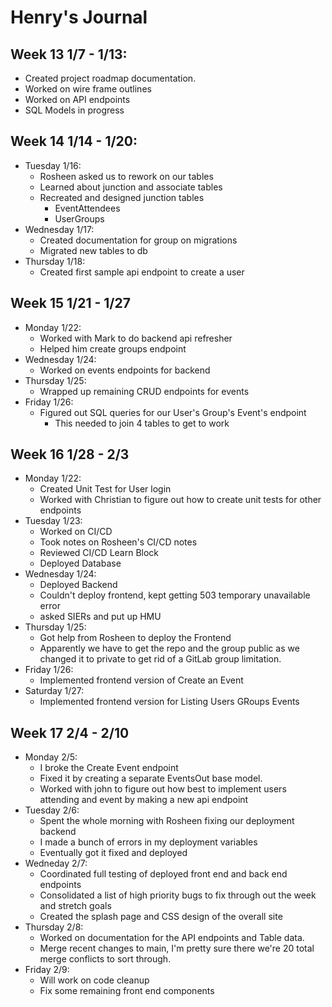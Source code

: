 # Henry's Journal

## Week 13 1/7 - 1/13:

- Created project roadmap documentation.
- Worked on wire frame outlines
- Worked on API endpoints
- SQL Models in progress

## Week 14 1/14 - 1/20:

- Tuesday 1/16:
  - Rosheen asked us to rework on our tables
  - Learned about junction and associate tables
  - Recreated and designed junction tables
    - EventAttendees
    - UserGroups
- Wednesday 1/17:
  - Created documentation for group on migrations
  - Migrated new tables to db
- Thursday 1/18:
  - Created first sample api endpoint to create a user

## Week 15 1/21 - 1/27

- Monday 1/22:
  - Worked with Mark to do backend api refresher
  - Helped him create groups endpoint
- Wednesday 1/24:
  - Worked on events endpoints for backend
- Thursday 1/25:
  - Wrapped up remaining CRUD endpoints for events
- Friday 1/26:
  - Figured out SQL queries for our User's Group's Event's endpoint
    - This needed to join 4 tables to get to work

## Week 16 1/28 - 2/3

- Monday 1/22:
  - Created Unit Test for User login
  - Worked with Christian to figure out how to create unit tests for other endpoints
- Tuesday 1/23:
  - Worked on CI/CD
  - Took notes on Rosheen's CI/CD notes
  - Reviewed CI/CD Learn Block
  - Deployed Database
- Wednesday 1/24:
  - Deployed Backend
  - Couldn't deploy frontend, kept getting 503 temporary unavailable error
  - asked SIERs and put up HMU
- Thursday 1/25:
  - Got help from Rosheen to deploy the Frontend
  - Apparently we have to get the repo and the group public as we changed it to private to get rid of a GitLab group limitation.
- Friday 1/26:
  - Implemented frontend version of Create an Event
- Saturday 1/27:
  - Implemented frontend version for Listing Users GRoups Events

## Week 17 2/4 - 2/10

- Monday 2/5:
  - I broke the Create Event endpoint
  - Fixed it by creating a separate EventsOut base model.
  - Worked with john to figure out how best to implement users attending and event by making a new api endpoint
- Tuesday 2/6:
  - Spent the whole morning with Rosheen fixing our deployment backend
  - I made a bunch of errors in my deployment variables
  - Eventually got it fixed and deployed
- Wedneday 2/7:
  - Coordinated full testing of deployed front end and back end endpoints
  - Consolidated a list of high priority bugs to fix through out the week and stretch goals
  - Created the splash page and CSS design of the overall site
- Thursday 2/8:
  - Worked on documentation for the API endpoints and Table data.
  - Merge recent changes to main, I'm pretty sure there we're 20 total merge conflicts to sort through.
- Friday 2/9:
  - Will work on code cleanup
  - Fix some remaining front end components
